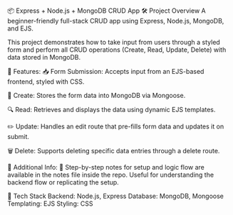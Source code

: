 📦 Express + Node.js + MongoDB CRUD App
🛠 Project Overview
A beginner-friendly full-stack CRUD app using Express, Node.js, MongoDB, and EJS.

This project demonstrates how to take input from users through a styled form and perform all CRUD operations (Create, Read, Update, Delete) with data stored in MongoDB.


🔑 Features:
📥 Form Submission: Accepts input from an EJS-based frontend, styled with CSS.

💾 Create: Stores the form data into MongoDB via Mongoose.

🔍 Read: Retrieves and displays the data using dynamic EJS templates.

✏️ Update: Handles an edit route that pre-fills form data and updates it on submit.

🗑️ Delete: Supports deleting specific data entries through a delete route.




🧾 Additional Info:
📒 Step-by-step notes for setup and logic flow are available in the notes file inside the repo. Useful for understanding the backend flow or replicating the setup.



📁 Tech Stack
Backend: Node.js, Express
Database: MongoDB, Mongoose
Templating: EJS
Styling: CSS
